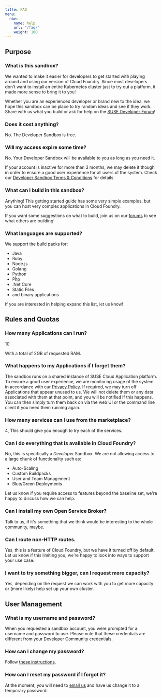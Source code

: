 ```yaml
---
title: FAQ
menu:
  nav:
    name: help
    url: "/faq/"
    weight: 100
---
```


## Purpose

### What is this sandbox?

We wanted to make it easier for developers to get started with playing around and using our version of Cloud Foundry. Since most developers don't want to install an entire Kubernetes cluster just to try out a platform, it made more sense to bring it to you! 

Whether you are an experienced developer or brand new to the idea, we hope this sandbox can be place to try random ideas and see if they work. Share with us what you build or ask for help on the [SUSE Developer Forum](https://forums.suse.com/)!

### Does it cost anything?

No. The Developer Sandbox is free. 

### Will my access expire some time?

No. Your Developer Sandbox will be available to you as long as you need it. 

If your account is inactive for more than 3 months, we may delete it though in order to ensure a good user experience for all users of the system. Check our [Developer Sandbox Terms & Conditions](https://www.explore.suse.dev/cap-developer-sandbox-terms-conditions/) for details. 

### What can I build in this sandbox?

Anything! This getting started guide has some very simple examples, but you can host very complex applications in Cloud Foundry.

If you want some suggestions on what to build, join us on our [forums](https://forums.suse.com/) to see what others are building!

### What languages are supported?

We support the build packs for: 
 - Java
 - Ruby
 - Node.js
 - Golang
 - Python
 - Php
 - .Net Core
 - Static Files
 - and binary applications

 If you are interested in helping expand this list, let us know!

## Rules and Quotas

### How many Applications can I run?
10

With a total of 2GB of requested RAM.

### What happens to my Applications if I forget them?

The sandbox runs on a shared instance of SUSE Cloud Application platform. To ensure a good user experience, we are monitoring usage of the system in accordance with our [Privacy Policy](https://www.explore.suse.dev/privacy/). If required, we may turn off Applications that appear unused to us. We will not delete them or any data associated with them at that point, and you will be notified if this happens. You can then simply turn them back on via the web UI or the command line client if you need them running again. 

### How many services can I use from the marketplace?

4, This should give you enough to try each of the services.

### Can I do everything that is available in Cloud Foundry?

No, this is specifically a *Developer* Sandbox. We are not allowing access to a large chunk of functionality such as:

 - Auto-Scaling
 - Custom Buildpacks
 - User and Team Management
 - Blue/Green Deployments

Let us know if you require access to features beyond the baseline set, we're happy to discuss how we can help.

### Can I install my own Open Service Broker? 

Talk to us, if it's something that we think would be interesting to the whole community, maybe.

### Can I route non-HTTP routes. 

Yes, this is a feature of Cloud Foundry, but we have it turned off by default. Let us know if this limiting you, we're happy to look into ways to support your use case.

### I want to try something bigger, can I request more capacity?

Yes, depending on the request we can work with you to get more capacity or (more likely) help set up your own cluster.


## User Management

### What is my username and password?

When you requested a sandbox account, you were prompted for a username and password to use. Please note that these credentials are different from your Developer Community credentials. 

### How can I change my password?

Follow [these instructions](/password/).


### How can I reset my password if I forgot it?

At the moment, you will need to [email us](developers@suse.com) and have us change it to a temporary password.